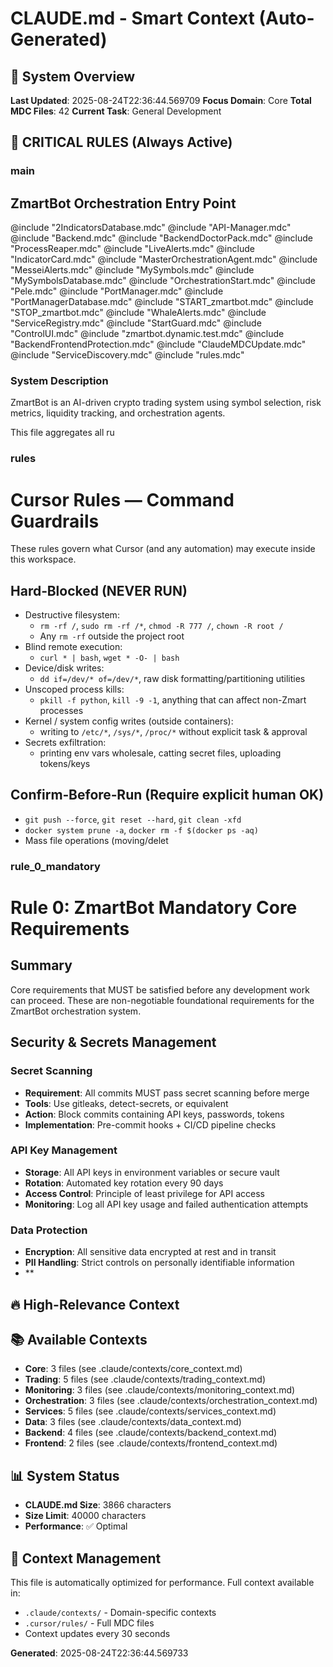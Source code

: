 # CLAUDE.md - Smart Context (Auto-Generated)

## 🎯 System Overview

**Last Updated**: 2025-08-24T22:36:44.569709
**Focus Domain**: Core
**Total MDC Files**: 42
**Current Task**: General Development

## 🚨 CRITICAL RULES (Always Active)

### main


## ZmartBot Orchestration Entry Point

@include "2IndicatorsDatabase.mdc"
@include "API-Manager.mdc"
@include "Backend.mdc"
@include "BackendDoctorPack.mdc"
@include "ProcessReaper.mdc"
@include "LiveAlerts.mdc"
@include "IndicatorCard.mdc"
@include "MasterOrchestrationAgent.mdc"
@include "MesseiAlerts.mdc"
@include "MySymbols.mdc"
@include "MySymbolsDatabase.mdc"
@include "OrchestrationStart.mdc"
@include "Pele.mdc"
@include "PortManager.mdc"
@include "PortManagerDatabase.mdc"
@include "START_zmartbot.mdc"
@include "STOP_zmartbot.mdc"
@include "WhaleAlerts.mdc"
@include "ServiceRegistry.mdc"
@include "StartGuard.mdc"
@include "ControlUI.mdc"
@include "zmartbot.dynamic.test.mdc"
@include "BackendFrontendProtection.mdc"
@include "ClaudeMDCUpdate.mdc"
@include "ServiceDiscovery.mdc"
@include "rules.mdc"


### System Description

ZmartBot is an AI-driven crypto trading system using symbol selection, risk metrics, liquidity tracking, and orchestration agents.

This file aggregates all ru

### rules
# Cursor Rules — Command Guardrails

These rules govern what Cursor (and any automation) may execute inside this workspace.

## Hard‑Blocked (NEVER RUN)
- Destructive filesystem:
  - `rm -rf /`, `sudo rm -rf /*`, `chmod -R 777 /`, `chown -R root /`
  - Any `rm -rf` outside the project root
- Blind remote execution:
  - `curl * | bash`, `wget * -O- | bash`
- Device/disk writes:
  - `dd if=/dev/* of=/dev/*`, raw disk formatting/partitioning utilities
- Unscoped process kills:
  - `pkill -f python`, `kill -9 -1`, anything that can affect non-Zmart processes
- Kernel / system config writes (outside containers):
  - writing to `/etc/*`, `/sys/*`, `/proc/*` without explicit task & approval
- Secrets exfiltration:
  - printing env vars wholesale, catting secret files, uploading tokens/keys

## Confirm‑Before‑Run (Require explicit human OK)
- `git push --force`, `git reset --hard`, `git clean -xfd`
- `docker system prune -a`, `docker rm -f $(docker ps -aq)`
- Mass file operations (moving/delet

### rule_0_mandatory
# Rule 0: ZmartBot Mandatory Core Requirements

## Summary
Core requirements that MUST be satisfied before any development work can proceed. These are non-negotiable foundational requirements for the ZmartBot orchestration system.

## Security & Secrets Management

### Secret Scanning
- **Requirement**: All commits MUST pass secret scanning before merge
- **Tools**: Use gitleaks, detect-secrets, or equivalent
- **Action**: Block commits containing API keys, passwords, tokens
- **Implementation**: Pre-commit hooks + CI/CD pipeline checks

### API Key Management
- **Storage**: All API keys in environment variables or secure vault
- **Rotation**: Automated key rotation every 90 days
- **Access Control**: Principle of least privilege for API access
- **Monitoring**: Log all API key usage and failed authentication attempts

### Data Protection
- **Encryption**: All sensitive data encrypted at rest and in transit
- **PII Handling**: Strict controls on personally identifiable information
- **

## 🔥 High-Relevance Context

## 📚 Available Contexts

- **Core**: 3 files (see .claude/contexts/core_context.md)
- **Trading**: 5 files (see .claude/contexts/trading_context.md)
- **Monitoring**: 3 files (see .claude/contexts/monitoring_context.md)
- **Orchestration**: 3 files (see .claude/contexts/orchestration_context.md)
- **Services**: 5 files (see .claude/contexts/services_context.md)
- **Data**: 3 files (see .claude/contexts/data_context.md)
- **Backend**: 4 files (see .claude/contexts/backend_context.md)
- **Frontend**: 2 files (see .claude/contexts/frontend_context.md)

## 📊 System Status

- **CLAUDE.md Size**: 3866 characters
- **Size Limit**: 40000 characters
- **Performance**: ✅ Optimal

## 🔄 Context Management

This file is automatically optimized for performance. Full context available in:
- `.claude/contexts/` - Domain-specific contexts
- `.cursor/rules/` - Full MDC files
- Context updates every 30 seconds

**Generated**: 2025-08-24T22:36:44.569733
